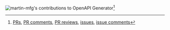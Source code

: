 <img alt="martin-mfg's contributions to OpenAPI Generator" src="https://github-readme-stats-six-sigma-34.vercel.app/api?username=martin-mfg&hide=prs,issues,stars,commits,contribs&show=prs_authored,prs_commented,prs_reviewed,issues_authored,issues_commented&show_icons=true&theme=graywhite&hide_rank=true&hide_title=true&include_all_commits=true&repo=OpenAPITools/openapi-generator&card_width=240&custom_title=martin-mfg&dummy=3">[^1]

[^1]: <a href="https://github.com/search?q=repo%3AOpenAPITools%2Fopenapi-generator+author%3Amartin-mfg&type=pullrequests">PRs</a>,
<a href="https://github.com/search?q=repo%3AOpenAPITools%2Fopenapi-generator+commenter%3Amartin-mfg+-author%3Amartin-mfg&type=pullrequests">PR comments</a>,
<a href="https://github.com/search?q=repo%3AOpenAPITools%2Fopenapi-generator+reviewed-by%3Amartin-mfg+-author%3Amartin-mfg&type=pullrequests">PR reviews</a>,
<a href="https://github.com/search?q=repo%3AOpenAPITools%2Fopenapi-generator+author%3Amartin-mfg&type=issues">issues</a>,
<a href="https://github.com/search?q=repo%3AOpenAPITools%2Fopenapi-generator+commenter%3Amartin-mfg+-author%3Amartin-mfg&type=issues">issue comments</a>
